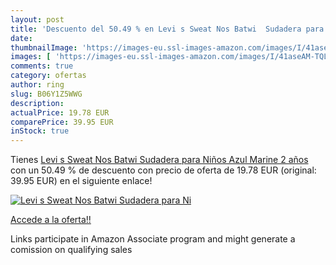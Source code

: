 ```yaml
---
layout: post
title: 'Descuento del 50.49 % en Levi s Sweat Nos Batwi  Sudadera para Ni'
date: 
thumbnailImage: 'https://images-eu.ssl-images-amazon.com/images/I/41aseAM-TQL._SL200_.jpg'
images: [ 'https://images-eu.ssl-images-amazon.com/images/I/41aseAM-TQL._SL200_.jpg' ]
comments: true
category: ofertas
author: ring
slug: B06Y1Z5WWG
description:
actualPrice: 19.78 EUR
comparePrice: 39.95 EUR
inStock: true
---
```


Tienes [Levi s Sweat Nos Batwi  Sudadera para Niños  Azul  Marine   2 años](https://www.amazon.es/dp/B06Y1Z5WWG/?tag=tolees-21) con un 50.49 % de descuento con precio de oferta de 19.78 EUR (original: 39.95 EUR) en el siguiente enlace!

[![Levi s Sweat Nos Batwi  Sudadera para Ni](https://images-eu.ssl-images-amazon.com/images/I/41aseAM-TQL._SL200_.jpg)](https://www.amazon.es/dp/B06Y1Z5WWG/?tag=tolees-21)

[Accede a la oferta!!](https://www.amazon.es/dp/B06Y1Z5WWG/?tag=tolees-21)

Links participate in Amazon Associate program and might generate a comission on qualifying sales



